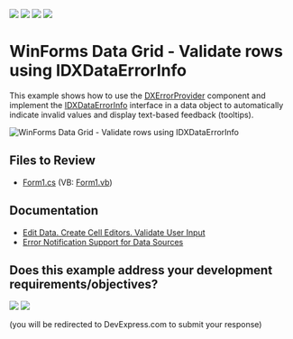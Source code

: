 <!-- default badges list -->
![](https://img.shields.io/endpoint?url=https://codecentral.devexpress.com/api/v1/VersionRange/128630581/13.1.4%2B)
[![](https://img.shields.io/badge/Open_in_DevExpress_Support_Center-FF7200?style=flat-square&logo=DevExpress&logoColor=white)](https://supportcenter.devexpress.com/ticket/details/E335)
[![](https://img.shields.io/badge/📖_How_to_use_DevExpress_Examples-e9f6fc?style=flat-square)](https://docs.devexpress.com/GeneralInformation/403183)
[![](https://img.shields.io/badge/💬_Leave_Feedback-feecdd?style=flat-square)](#does-this-example-address-your-development-requirementsobjectives)
<!-- default badges end -->

# WinForms Data Grid - Validate rows using IDXDataErrorInfo

This example shows how to use the [DXErrorProvider](https://docs.devexpress.com/WindowsForms/DevExpress.XtraEditors.DXErrorProvider.DXErrorProvider) component and implement the [IDXDataErrorInfo](https://docs.devexpress.com/CoreLibraries/DevExpress.XtraEditors.DXErrorProvider.IDXDataErrorInfo) interface in a data object to automatically indicate invalid values and display text-based feedback (tooltips).

![WinForms Data Grid - Validate rows using IDXDataErrorInfo](https://raw.githubusercontent.com/DevExpress-Examples/how-to-perform-row-validation-using-the-idxdataerrorinfo-interface-e335/13.1.4%2B/media/winforms-grid-validate-rows.png)


## Files to Review

* [Form1.cs](./CS/WindowsApplication1/Form1.cs) (VB: [Form1.vb](./VB/WindowsApplication1/Form1.vb))


## Documentation

* [Edit Data. Create Cell Editors. Validate User Input](https://docs.devexpress.com/WindowsForms/753/controls-and-libraries/data-grid/data-editing-and-validation/modify-and-validate-cell-values#validate-rows)
* [Error Notification Support for Data Sources](https://docs.devexpress.com/WindowsForms/751/controls-and-libraries/data-grid/data-editing-and-validation/errorinfo-support/error-notification-support-for-data-sources)
<!-- feedback -->
## Does this example address your development requirements/objectives?

[<img src="https://www.devexpress.com/support/examples/i/yes-button.svg"/>](https://www.devexpress.com/support/examples/survey.xml?utm_source=github&utm_campaign=winforms-grid-validate-rows-idxdataerrorinfo&~~~was_helpful=yes) [<img src="https://www.devexpress.com/support/examples/i/no-button.svg"/>](https://www.devexpress.com/support/examples/survey.xml?utm_source=github&utm_campaign=winforms-grid-validate-rows-idxdataerrorinfo&~~~was_helpful=no)

(you will be redirected to DevExpress.com to submit your response)
<!-- feedback end -->
